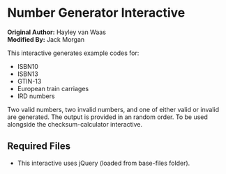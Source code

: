 # Number Generator Interactive

**Original Author:** Hayley van Waas  
**Modified By:** Jack Morgan

This interactive generates example codes for:

- ISBN10
- ISBN13
- GTIN-13
- European train carriages
- IRD numbers

Two valid numbers, two invalid numbers, and one of either valid or invalid are generated. The output is provided in an random order. To be used alongside the checksum-calculator interactive.

## Required Files

- This interactive uses jQuery (loaded from base-files folder).

